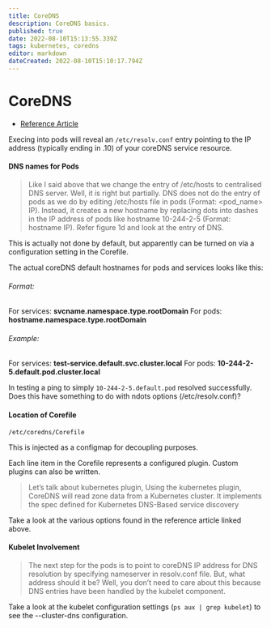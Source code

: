 ```yaml
---
title: CoreDNS
description: CoreDNS basics.
published: true
date: 2022-08-10T15:13:55.339Z
tags: kubernetes, coredns
editor: markdown
dateCreated: 2022-08-10T15:10:17.794Z
---
```


# CoreDNS	

- [Reference Article](https://blog.opstree.com/2020/06/16/a-closer-look-at-coredns/)

Execing into pods will reveal an `/etc/resolv.conf` entry pointing to the IP address (typically ending in .10) of your coreDNS service resource. 

#### DNS names for Pods

> Like I said above that we change the entry of /etc/hosts to centralised DNS server. Well, it is right but partially. DNS does not do the entry of pods as we do by editing /etc/hosts file in pods (Format: <pod_name> IP). Instead, it creates a new hostname by replacing dots into dashes in the IP address of pods like hostname 10-244-2-5 (Format: hostname   IP). Refer figure 1d and look at the entry of DNS.
  
This is actually not done by default, but apparently can be turned on via a configuration setting in the Corefile.

The actual coreDNS default hostnames for pods and services looks like this: 

###### Format: 

For services: **svcname.namespace.type.rootDomain**
For pods: **hostname.namespace.type.rootDomain**

###### Example:  

For services: **test-service.default.svc.cluster.local**
For pods: **10-244-2-5.default.pod.cluster.local**

In testing a ping to simply `10-244-2-5.default.pod` resolved successfully. Does this have something to do with ndots options (/etc/resolv.conf)? 


  
#### Location of Corefile
  
`/etc/coredns/Corefile`

This is injected as a configmap for decoupling purposes. 

Each line item in the Corefile represents a configured plugin. Custom plugins can also be written. 

> Let’s talk about kubernetes plugin, Using the kubernetes plugin, CoreDNS will read zone data from a Kubernetes cluster. It implements the spec defined for Kubernetes DNS-Based service discovery

Take a look at the various options found in the reference article linked above. 

#### Kubelet Involvement

> The next step for the pods is to point to coreDNS IP address for DNS resolution by specifying nameserver in resolv.conf file. But, what address should it be?
Well, you don’t need to care about this because DNS entries have been handled by the kubelet component.

Take a look at the kubelet configuration settings (`ps aux | grep kubelet`) to see the --cluster-dns configuration. 


  
  